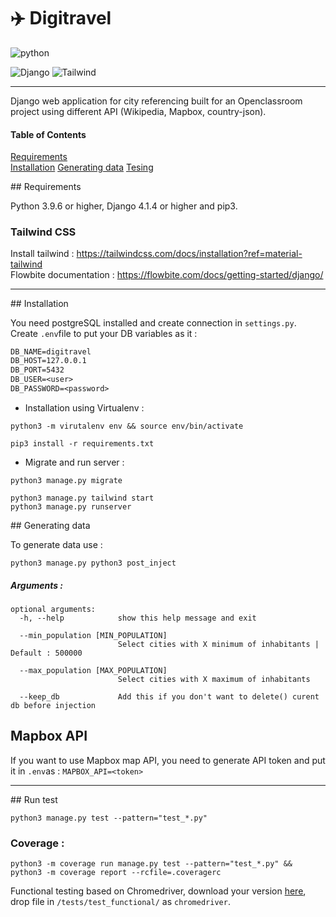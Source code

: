 # ✈️ Digitravel

![python](https://img.shields.io/badge/Python-v3.9.6%20%2B-blue?logo=python)

![Django](https://img.shields.io/badge/Django-092E20?style=for-the-badge&logo=django&logoColor=green) ![Tailwind](https://img.shields.io/badge/Tailwind_CSS-38B2AC?style=for-the-badge&logo=tailwind-css&logoColor=white)
___
Django web application for city referencing built for an Openclassroom project using different API (Wikipedia, Mapbox, country-json).

#### Table of Contents  
[Requirements](#requirements)  
[Installation](#installation)
[Generating data](#generate_data)
[Tesing](#testing)

<a name="requirements"/>
## Requirements

Python 3.9.6 or higher, Django 4.1.4 or higher and pip3.  

### Tailwind CSS 

Install tailwind : https://tailwindcss.com/docs/installation?ref=material-tailwind  
Flowbite documentation : https://flowbite.com/docs/getting-started/django/

___

<a name="installation"/>
## Installation 

You need postgreSQL installed and create connection in ``settings.py``. Create ``.env``file to put your DB variables as it :  
```txt
DB_NAME=digitravel
DB_HOST=127.0.0.1
DB_PORT=5432
DB_USER=<user>
DB_PASSWORD=<password>
```
- Installation using Virtualenv :
```shell
python3 -m virutalenv env && source env/bin/activate
```
```shell
pip3 install -r requirements.txt
```

- Migrate and run server :
```shell
python3 manage.py migrate
```
```shell
python3 manage.py tailwind start
python3 manage.py runserver
```

<a name="generate_data"/>
## Generating data

To generate data use :  
```shell
python3 manage.py python3 post_inject
```

##### Arguments :

```shell
optional arguments:
  -h, --help            show this help message and exit

  --min_population [MIN_POPULATION]
                        Select cities with X minimum of inhabitants | Default : 500000

  --max_population [MAX_POPULATION]
                        Select cities with X maximum of inhabitants

  --keep_db             Add this if you don't want to delete() curent db before injection
```

## Mapbox API

If you want to use Mapbox map API, you need to generate API token and put it in ``.env``as : ``MAPBOX_API=<token>``  

___
<a name="testing"/>
## Run test

```shell
python3 manage.py test --pattern="test_*.py"
```
### Coverage :

```shell
python3 -m coverage run manage.py test --pattern="test_*.py" && python3 -m coverage report --rcfile=.coveragerc
```
Functional testing based on Chromedriver, download your version [here](https://chromedriver.chromium.org/downloads), drop file in ```/tests/test_functional/``` as ```chromedriver```.